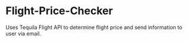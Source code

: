 # Flight-Price-Checker
Uses Tequila Flight API to determine flight price and send information to user via email.
